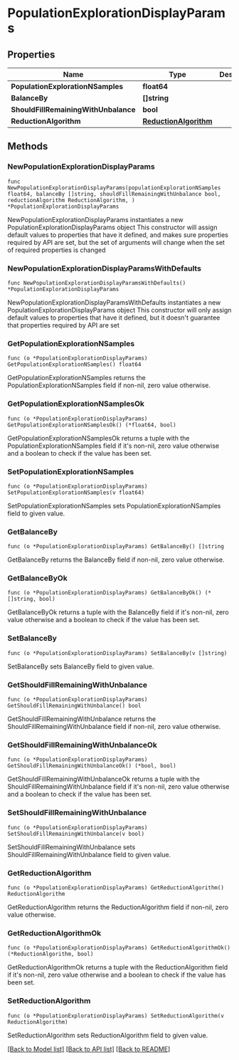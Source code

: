 # PopulationExplorationDisplayParams

## Properties

Name | Type | Description | Notes
------------ | ------------- | ------------- | -------------
**PopulationExplorationNSamples** | **float64** |  | 
**BalanceBy** | **[]string** |  | 
**ShouldFillRemainingWithUnbalance** | **bool** |  | 
**ReductionAlgorithm** | [**ReductionAlgorithm**](ReductionAlgorithm.md) |  | 

## Methods

### NewPopulationExplorationDisplayParams

`func NewPopulationExplorationDisplayParams(populationExplorationNSamples float64, balanceBy []string, shouldFillRemainingWithUnbalance bool, reductionAlgorithm ReductionAlgorithm, ) *PopulationExplorationDisplayParams`

NewPopulationExplorationDisplayParams instantiates a new PopulationExplorationDisplayParams object
This constructor will assign default values to properties that have it defined,
and makes sure properties required by API are set, but the set of arguments
will change when the set of required properties is changed

### NewPopulationExplorationDisplayParamsWithDefaults

`func NewPopulationExplorationDisplayParamsWithDefaults() *PopulationExplorationDisplayParams`

NewPopulationExplorationDisplayParamsWithDefaults instantiates a new PopulationExplorationDisplayParams object
This constructor will only assign default values to properties that have it defined,
but it doesn't guarantee that properties required by API are set

### GetPopulationExplorationNSamples

`func (o *PopulationExplorationDisplayParams) GetPopulationExplorationNSamples() float64`

GetPopulationExplorationNSamples returns the PopulationExplorationNSamples field if non-nil, zero value otherwise.

### GetPopulationExplorationNSamplesOk

`func (o *PopulationExplorationDisplayParams) GetPopulationExplorationNSamplesOk() (*float64, bool)`

GetPopulationExplorationNSamplesOk returns a tuple with the PopulationExplorationNSamples field if it's non-nil, zero value otherwise
and a boolean to check if the value has been set.

### SetPopulationExplorationNSamples

`func (o *PopulationExplorationDisplayParams) SetPopulationExplorationNSamples(v float64)`

SetPopulationExplorationNSamples sets PopulationExplorationNSamples field to given value.


### GetBalanceBy

`func (o *PopulationExplorationDisplayParams) GetBalanceBy() []string`

GetBalanceBy returns the BalanceBy field if non-nil, zero value otherwise.

### GetBalanceByOk

`func (o *PopulationExplorationDisplayParams) GetBalanceByOk() (*[]string, bool)`

GetBalanceByOk returns a tuple with the BalanceBy field if it's non-nil, zero value otherwise
and a boolean to check if the value has been set.

### SetBalanceBy

`func (o *PopulationExplorationDisplayParams) SetBalanceBy(v []string)`

SetBalanceBy sets BalanceBy field to given value.


### GetShouldFillRemainingWithUnbalance

`func (o *PopulationExplorationDisplayParams) GetShouldFillRemainingWithUnbalance() bool`

GetShouldFillRemainingWithUnbalance returns the ShouldFillRemainingWithUnbalance field if non-nil, zero value otherwise.

### GetShouldFillRemainingWithUnbalanceOk

`func (o *PopulationExplorationDisplayParams) GetShouldFillRemainingWithUnbalanceOk() (*bool, bool)`

GetShouldFillRemainingWithUnbalanceOk returns a tuple with the ShouldFillRemainingWithUnbalance field if it's non-nil, zero value otherwise
and a boolean to check if the value has been set.

### SetShouldFillRemainingWithUnbalance

`func (o *PopulationExplorationDisplayParams) SetShouldFillRemainingWithUnbalance(v bool)`

SetShouldFillRemainingWithUnbalance sets ShouldFillRemainingWithUnbalance field to given value.


### GetReductionAlgorithm

`func (o *PopulationExplorationDisplayParams) GetReductionAlgorithm() ReductionAlgorithm`

GetReductionAlgorithm returns the ReductionAlgorithm field if non-nil, zero value otherwise.

### GetReductionAlgorithmOk

`func (o *PopulationExplorationDisplayParams) GetReductionAlgorithmOk() (*ReductionAlgorithm, bool)`

GetReductionAlgorithmOk returns a tuple with the ReductionAlgorithm field if it's non-nil, zero value otherwise
and a boolean to check if the value has been set.

### SetReductionAlgorithm

`func (o *PopulationExplorationDisplayParams) SetReductionAlgorithm(v ReductionAlgorithm)`

SetReductionAlgorithm sets ReductionAlgorithm field to given value.



[[Back to Model list]](../README.md#documentation-for-models) [[Back to API list]](../README.md#documentation-for-api-endpoints) [[Back to README]](../README.md)



